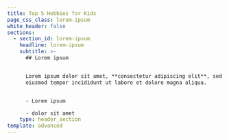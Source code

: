 ```yaml
---
title: Top 5 Hobbies for Kids
page_css_class: lorem-ipsum
white_header: false
sections:
  - section_id: lorem-ipsum
    headline: lorem-ipsum
    subtitle: >-
      ## Lorem ipsum


      Lorem ipsum dolor sit amet, **consectetur adipiscing elit**, sed do
      eiusmod tempor incididunt ut labore et dolore magna aliqua.


      - Lorem ipsum

      - dolor sit amet
    type: header_section
template: advanced
---
```

